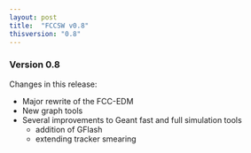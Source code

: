 ```yaml
---
layout: post
title:  "FCCSW v0.8"
thisversion: "0.8"
---
```


### Version 0.8

Changes in this release:

  - Major rewrite of the FCC-EDM
  - New graph tools
  - Several improvements to Geant fast and full simulation tools
    - addition of GFlash
    - extending tracker smearing


